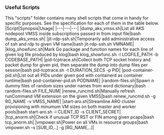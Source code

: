 ### Useful Scripts
This "scripts" folder contains many shell scripts that come in handy for specific purposes. See the specification for each of them in the table below.  
|Script|Synopsis|Usage|
|---|---|---|
|dump_aks_vmss.sh|List all AKS nodepool VMSS inside subscriptions passed in from input file|bash dump_aks_vmss.sh|
|jit-rdp-ssh.sh|Temporarily add administrative access of ssh and rdp to given VM name|bash jit-rdp-ssh.sh VMNAME|
|klog_showfunc.sh|Mark Go package and function names for each line of given log file produced by klog|bash klog_showfunc.sh -l LOGFILE_PATH -b CODEBASE_PATH|
|pid-tcptrace.sh|Collect both TCP socket history and packet dump for given pid, then separate the dump into dump files per session|bash pid-tcptrace.sh -t DURATION_SECS -p PID|
|pod-container-pid.sh|List out all PIDs under given pod with containerd as container runtime|bash pod-container-pid.sh PODNAME|
|random-files.sh|Spawn n dummy files of random sizes under names from word dictionary|bash random-files.sh FILE_NUM|
|renew_runcmd.sh|Manually refresh runCommand VM extension on the given VMSS|bash renew_runcmd.sh -g RG_NAME -v VMSS_NAME|
|start-aro.sh|Streamline ARO cluster provisioning with minumum VM sizes on both master and worker pools|bash start-aro.sh -i CLIENT_ID -s CLIENT_SECRET|
|tcp_anorm.sh|Check if unusual TCP RST or FIN among given pcaps|bash tcp_anorm.sh|
|vmpower.sh|Power on all VMs in resource groups|bash vmpower.sh -s [SUB_ID,..] -g [RG_NAME,..]|
